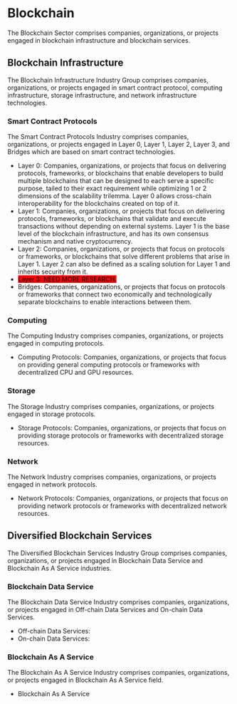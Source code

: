 # Blockchain

The Blockchain Sector comprises companies, organizations, or projects engaged in blockchain infrastructure and blockchain services.

## Blockchain Infrastructure

The Blockchain Infrastructure Industry Group comprises companies, organizations, or projects engaged in smart contract protocol, computing infrastructure, storage infrastructure, and network infrastructure technologies.

### Smart Contract Protocols

The Smart Contract Protocols Industry comprises companies, organizations, or projects engaged in Layer 0, Layer 1, Layer 2, Layer 3, and Bridges which are based on smart contract technologies.

* Layer 0: Companies, organizations, or projects that focus on delivering protocols, frameworks, or blockchains that enable developers to build multiple blockchains that can be designed to each serve a specific purpose, tailed to their exact requirement while optimizing 1 or 2 dimensions of the scalability trilemma. Layer 0 allows cross-chain interoperability for the blockchains created on top of it.
* Layer 1: Companies, organizations, or projects that focus on delivering protocols, frameworks, or blockchains that validate and execute transactions without depending on external systems. Layer 1 is the base level of the blockchain infrastructure, and has its own consensus mechanism and native cryptocurrency.
* Layer 2: Companies, organizations, or projects that focus on protocols or frameworks, or blockchains that solve different problems that arise in Layer 1. Layer 2 can also be defined as a scaling solution for Layer 1 and inherits security from it.&#x20;
* <mark style="background-color:red;">Layer 3: NEED MORE RESEARCH.</mark>
* Bridges: Companies, organizations, or projects that focus on protocols or frameworks that connect two economically and technologically separate blockchains to enable interactions between them.

### Computing

The Computing Industry comprises companies, organizations, or projects engaged in computing protocols.

* Computing Protocols: Companies, organizations, or projects that focus on providing general computing protocols or frameworks with decentralized CPU and GPU resources.

### Storage

The Storage Industry comprises companies, organizations, or projects engaged in storage protocols.

* Storage Protocols: Companies, organizations, or projects that focus on providing storage protocols or frameworks with decentralized storage resources.

### Network

The Network Industry comprises companies, organizations, or projects engaged in network protocols.

* Network Protocols: Companies, organizations, or projects that focus on providing network protocols or frameworks with decentralized network resources.

## Diversified Blockchain Services

The Diversified Blockchain Services Industry Group comprises companies, organizations, or projects engaged in Blockchain Data Service and Blockchain As A Service industries.

### Blockchain Data Service

The Blockchain Data Service Industry comprises companies, organizations, or projects engaged in Off-chain Data Services and On-chain Data Services.

* Off-chain Data Services:
* On-chain Data Services:

### Blockchain As A Service

The Blockchain As A Service Industry comprises companies, organizations, or projects engaged in Blockchain As A Service field.

* Blockchain As A Service
